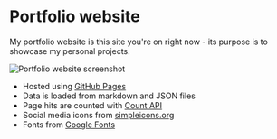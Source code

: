 # Portfolio website

My portfolio website is this site you're on right now - its purpose is to showcase my personal projects.

![Portfolio website screenshot](https://i.ibb.co/kgsrsnn/portfolio-website.webp)

* Hosted using [GitHub Pages](https://pages.github.com/)
* Data is loaded from markdown and JSON files
* Page hits are counted with [Count API](https://countapi.xyz/)
* Social media icons from [simpleicons.org](https://simpleicons.org/)
* Fonts from [Google Fonts](https://fonts.google.com/)